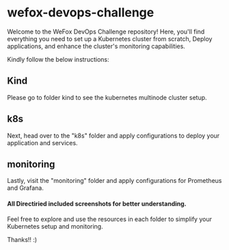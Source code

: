 # wefox-devops-challenge
Welcome to the WeFox DevOps Challenge repository! Here, you'll find everything you need to set up a Kubernetes cluster from scratch, Deploy applications, and enhance the cluster's monitoring capabilities.

Kindly follow the below instructions:

## Kind 
Please go to folder kind to see the kubernetes multinode cluster setup.

## k8s
Next, head over to the "k8s" folder and apply configurations to deploy your application and services.

## monitoring 
Lastly, visit the "monitoring" folder and apply configurations for Prometheus and Grafana.

#### All Directiried included screenshots for better understanding. 
Feel free to explore and use the resources in each folder to simplify your Kubernetes setup and monitoring.

Thanks!! :)  

